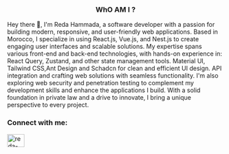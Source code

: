 <h3 align="center">WhO AM I ?</h3>
<P>Hey there 👋, I'm Reda Hammada, a software developer with a passion for building modern, responsive, and user-friendly web applications. Based in Morocco, I specialize in using React.js, Vue.js, and Nest.js to create engaging user interfaces and scalable solutions. My expertise spans various front-end and back-end technologies, with hands-on experience in: React Query, Zustand, and other state management tools. Material UI, Tailwind CSS,Ant Design and Schadcn for clean and efficient UI design. API integration and crafting web solutions with seamless functionality. I'm also exploring web security and penetration testing to complement my development skills and enhance the applications I build. With a solid foundation in private law and a drive to innovate, I bring a unique perspective to every project.</P>

<h3 align="left">Connect with me:</h3>
<p align="left">
<a href="https://linkedin.com/in/reda-hammada" target="blank"><img align="center" src="https://raw.githubusercontent.com/rahuldkjain/github-profile-readme-generator/master/src/images/icons/Social/linked-in-alt.svg" alt="reda-hammada" height="30" width="40" /></a>
</p>
